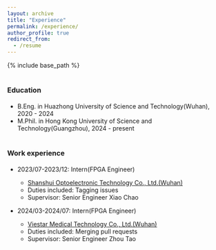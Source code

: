```yaml
---
layout: archive
title: "Experience"
permalink: /experience/
author_profile: true
redirect_from:
  - /resume
---
```


{% include base_path %}

<font size=3.5 >Education</font>
======
* B.Eng. in Huazhong University of Science and Technology(Wuhan), 2020 - 2024
* M.Phil. in Hong Kong University of Science and Technology(Guangzhou), 2024 - present

<font size=3.5 >Work experience</font>
======
* 2023/07-2023/12: Intern(FPGA Engineer)
  * [Shanshui Optoelectronic Technology Co., Ltd.(Wuhan)](http://www.ssdx.com.cn/)
  * Duties included: Tagging issues
  * Supervisor: Senior Engineer Xiao Chao

* 2024/03-2024/07: Intern(FPGA Engineer)
  * [Viestar Medical Technology Co., Ltd.(Wuhan)](https://www.biopsee.cn/)
  * Duties included: Merging pull requests
  * Supervisor: Senior Engineer Zhou Tao
  


